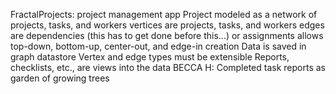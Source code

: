FractalProjects: project management app
	Project modeled as a network of projects, tasks, and workers
		vertices are projects, tasks, and workers
		edges are dependencies (this has to get done before this...) or assignments
		allows top-down, bottom-up, center-out, and edge-in creation
	Data is saved in graph datastore
	Vertex and edge types must be extensible
	Reports, checklists, etc., are views into the data
		BECCA H: Completed task reports as garden of growing trees
